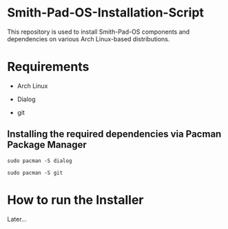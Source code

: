 # Smith-Pad-OS-Installation-Script
This repository is used to install Smith-Pad-OS components and dependencies on various Arch Linux-based distributions.


# Requirements

* Arch Linux

* Dialog 

* git



##  Installing the required dependencies via Pacman Package Manager

```shell 
sudo pacman -S dialog 
```

```shell
sudo pacman -S git 
```

# How to run the Installer

Later...